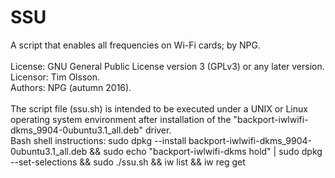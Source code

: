 # SSU
A script that enables all frequencies on Wi-Fi cards; by NPG.\
\
License: GNU General Public License version 3 (GPLv3) or any later version.\
Licensor: Tim Olsson.\
Authors: NPG (autumn 2016).\
\
The script file (ssu.sh) is intended to be executed under a UNIX or Linux operating system environment after installation of the "backport-iwlwifi-dkms_9904-0ubuntu3.1_all.deb" driver.\
Bash shell instructions: sudo dpkg --install backport-iwlwifi-dkms_9904-0ubuntu3.1_all.deb && sudo echo "backport-iwlwifi-dkms hold" | sudo dpkg --set-selections && sudo ./ssu.sh && iw list && iw reg get
